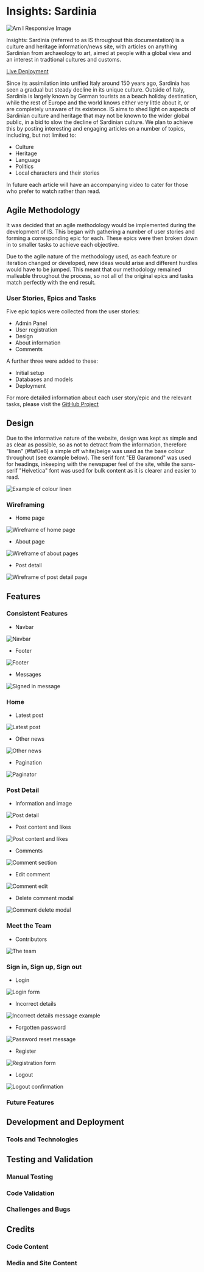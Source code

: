 # Insights: Sardinia

![Am I Responsive Image](docs/am-i-responsive.jpg)

Insights: Sardinia (referred to as IS throughout this documentation) is a culture and heritage information/news site, with articles on anything Sardinian from archaeology to art, aimed at people with a global view and an interest in tradtional cultures and customs.

[Live Deployment](https://insights-sardinia-155a5490ffb8.herokuapp.com/)

Since its assimilation into unified Italy around 150 years ago, Sardinia has seen a gradual but steady decline in its unique culture. Outside of Italy, Sardinia is largely known by German tourists as a beach holiday destination, while the rest of Europe and the world knows either very little about it, or are completely unaware of its existence. IS aims to shed light on aspects of Sardinian culture and heritage that may not be known to the wider global public, in a bid to slow the decline of Sardinian culture. We plan to achieve this by posting interesting and engaging articles on a number of topics, including, but not limited to:
- Culture
- Heritage
- Language
- Politics
- Local characters and their stories

In future each article will have an accompanying video to cater for those who prefer to watch rather than read.

## Agile Methodology

It was decided that an agile methodology would be implemented during the development of IS. This began with gathering a number of user stories and forming a corresponding epic for each. These epics were then broken down in to smaller tasks to achieve each objective.

Due to the agile nature of the methodology used, as each feature or iteration changed or developed, new ideas would arise and different hurdles would have to be jumped. This meant that our methodology remained malleable throughout the process, so not all of the original epics and tasks match perfectly with the end result.

### User Stories, Epics and Tasks

Five epic topics were collected from the user stories:
- Admin Panel
- User registration
- Design
- About information
- Comments

A further three were added to these:
- Initial setup
- Databases and models
- Deployment

For more detailed information about each user story/epic and the relevant tasks, please visit the [GitHub Project](https://github.com/users/KitLavis/projects/4/views/1)

## Design

Due to the informative nature of the website, design was kept as simple and as clear as possible, so as not to detract from the information, therefore "linen" (#faf0e6) a simple off white/beige was used as the base colour throughout (see example below). The serif font "EB Garamond" was used for headings, inkeeping with the newspaper feel of the site, while the sans-serif "Helvetica" font was used for bulk content as it is clearer and easier to read.

![Example of colour linen](docs/linen-example.webp)

### Wireframing

- Home page

![Wireframe of home page](docs/wireframe-home.webp)

- About page

![Wireframe of about pages](docs/wireframe-about.webp)

- Post detail

![Wireframe of post detail page](docs/wireframe-post-detail.webp)

## Features

### Consistent Features

- Navbar

![Navbar](docs/navbar.webp)

- Footer

![Footer](docs/footer.webp)

- Messages

![Signed in message](docs/signed-in-message.webp)

### Home

- Latest post

![Latest post](docs/latest-post.webp)

- Other news

![Other news](docs/other-news.webp)

- Pagination

![Paginator](docs/pagination.webp)

### Post Detail

- Information and image

![Post detail](docs/post-detail.webp)

- Post content and likes

![Post content and likes](docs/post-content-likes.webp)

- Comments

![Comment section](docs/comments.webp)

- Edit comment

![Comment edit](docs/comment-edit.webp)

- Delete comment modal

![Comment delete modal](docs/delete-modal.webp)

### Meet the Team

- Contributors

![The team](docs/the-team.webp)

### Sign in, Sign up, Sign out

- Login

![Login form](docs/login.webp)

- Incorrect details

![Incorrect details message example](docs/wrong-details.webp)

- Forgotten password

![Password reset message](docs/password-reset.webp)

- Register

![Registration form](docs/registration.webp)

- Logout

![Logout confirmation](docs/logout.webp)

### Future Features

## Development and Deployment

### Tools and Technologies

## Testing and Validation

### Manual Testing

### Code Validation

### Challenges and Bugs

## Credits

### Code Content

### Media and Site Content
